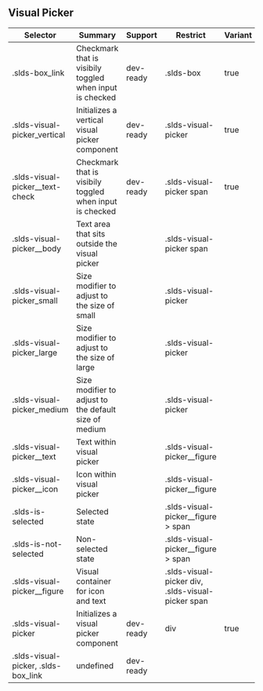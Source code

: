 

## Visual Picker

| Selector | Summary | Support | Restrict | Variant | Modifier |
|-------|-------|-------|-------|-------|-------|
| .slds-box_link | Checkmark that is visibily toggled when input is checked | dev-ready | .slds-box | true |   |
| .slds-visual-picker_vertical | Initializes a vertical visual picker component | dev-ready | .slds-visual-picker | true |   |
| .slds-visual-picker__text-check | Checkmark that is visibily toggled when input is checked | dev-ready | .slds-visual-picker span | true |   |
| .slds-visual-picker__body | Text area that sits outside the visual picker |   | .slds-visual-picker span |   |   |
| .slds-visual-picker_small | Size modifier to adjust to the size of small |   | .slds-visual-picker |   | true |
| .slds-visual-picker_large | Size modifier to adjust to the size of large |   | .slds-visual-picker |   | true |
| .slds-visual-picker_medium | Size modifier to adjust to the default size of medium |   | .slds-visual-picker |   | true |
| .slds-visual-picker__text | Text within visual picker |   | .slds-visual-picker__figure |   |   |
| .slds-visual-picker__icon | Icon within visual picker |   | .slds-visual-picker__figure |   |   |
| .slds-is-selected | Selected state |   | .slds-visual-picker__figure > span |   |   |
| .slds-is-not-selected | Non-selected state |   | .slds-visual-picker__figure > span |   |   |
| .slds-visual-picker__figure | Visual container for icon and text |   | .slds-visual-picker div, .slds-visual-picker span |   |   |
| .slds-visual-picker | Initializes a visual picker component | dev-ready | div | true |   |
| .slds-visual-picker, .slds-box_link | undefined | dev-ready |   |   |   |